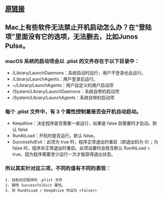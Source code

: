 ## [原链接](https://www.zhihu.com/question/28268529)

## Mac上有些软件无法禁止开机启动怎么办？在“登陆项”里面没有它的选项，无法删去，比如Junos Pulse。

### macOS 系统的启动项会以 .plist 的文件存在于以下目录中：

- /Library/LaunchDaemons：系统启动时运行，用户不登录也会运行。
- /Library/LaunchAgents：用户登录后运行。
- ~/Library/LaunchAgents：用户自定义的用户启动项
- /System/Library/LaunchDaemons：系统自带的启动项
- /System/Library/LaunchAgents：系统自带的启动项

### 每个 .plist 文件中，有 3 个属性控制着是否会开机自动启动。
- KeepAlive：决定程序是否需要一直运行，如果是 false 则需要时才启动。默认 false
- RunAtLoad：开机时是否运行。默认 false。
- SuccessfulExit：此项为 true 时，程序正常退出时重启（即退出码为 0）；为 false 时，程序非正常退出时重启。此项设置时会隐含默认 RunAtLoad = true，因为程序需要至少运行一次才能获得退出状态。

### 所以其实针对这三项，不同的值有不同的表现：
```
1. 找到对应程序的 .plist 文件 
2. 删除 SuccessfulExit 属性。
3. 将 RunAtLoad / KeepAlive 均设为 <false/>
```